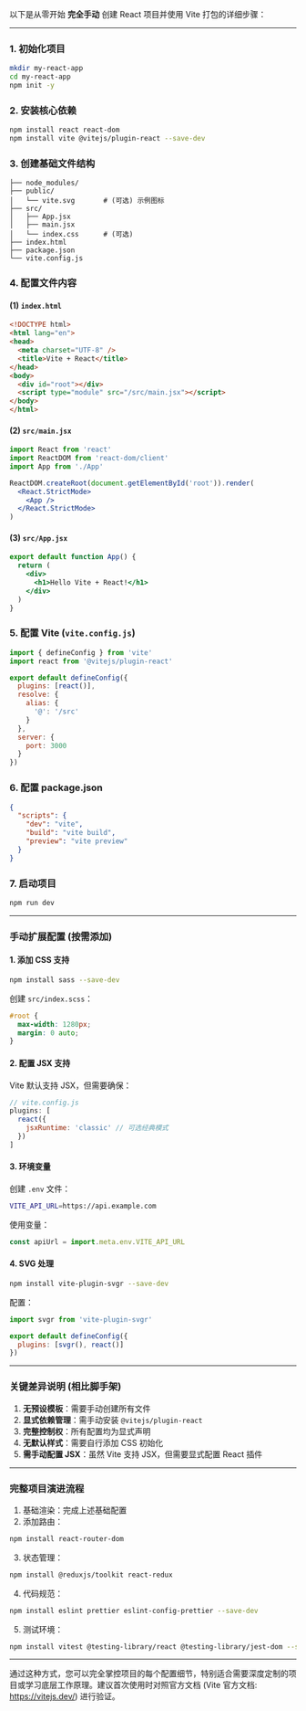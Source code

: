 以下是从零开始 **完全手动** 创建 React 项目并使用 Vite 打包的详细步骤：

---

### 1. 初始化项目
```bash
mkdir my-react-app
cd my-react-app
npm init -y
```

### 2. 安装核心依赖
```bash
npm install react react-dom
npm install vite @vitejs/plugin-react --save-dev
```

### 3. 创建基础文件结构
```
├── node_modules/
├── public/
│   └── vite.svg       # (可选) 示例图标
├── src/
│   ├── App.jsx
│   ├── main.jsx
│   └── index.css      # (可选)
├── index.html
├── package.json
└── vite.config.js
```

### 4. 配置文件内容

#### (1) `index.html`
```html
<!DOCTYPE html>
<html lang="en">
<head>
  <meta charset="UTF-8" />
  <title>Vite + React</title>
</head>
<body>
  <div id="root"></div>
  <script type="module" src="/src/main.jsx"></script>
</body>
</html>
```

#### (2) `src/main.jsx`
```jsx
import React from 'react'
import ReactDOM from 'react-dom/client'
import App from './App'

ReactDOM.createRoot(document.getElementById('root')).render(
  <React.StrictMode>
    <App />
  </React.StrictMode>
)
```

#### (3) `src/App.jsx`
```jsx
export default function App() {
  return (
    <div>
      <h1>Hello Vite + React!</h1>
    </div>
  )
}
```

### 5. 配置 Vite (`vite.config.js`)
```javascript
import { defineConfig } from 'vite'
import react from '@vitejs/plugin-react'

export default defineConfig({
  plugins: [react()],
  resolve: {
    alias: {
      '@': '/src'
    }
  },
  server: {
    port: 3000
  }
})
```

### 6. 配置 package.json
```json
{
  "scripts": {
    "dev": "vite",
    "build": "vite build",
    "preview": "vite preview"
  }
}
```

### 7. 启动项目
```bash
npm run dev
```

---

### 手动扩展配置 (按需添加)

#### 1. 添加 CSS 支持
```bash
npm install sass --save-dev
```
创建 `src/index.scss`：
```scss
#root {
  max-width: 1280px;
  margin: 0 auto;
}
```

#### 2. 配置 JSX 支持
Vite 默认支持 JSX，但需要确保：
```javascript
// vite.config.js
plugins: [
  react({
    jsxRuntime: 'classic' // 可选经典模式
  })
]
```

#### 3. 环境变量
创建 `.env` 文件：
```bash
VITE_API_URL=https://api.example.com
```
使用变量：
```jsx
const apiUrl = import.meta.env.VITE_API_URL
```

#### 4. SVG 处理
```bash
npm install vite-plugin-svgr --save-dev
```
配置：
```javascript
import svgr from 'vite-plugin-svgr'

export default defineConfig({
  plugins: [svgr(), react()]
})
```

---

### 关键差异说明 (相比脚手架)
1. **无预设模板**：需要手动创建所有文件
2. **显式依赖管理**：需手动安装 `@vitejs/plugin-react`
3. **完整控制权**：所有配置均为显式声明
4. **无默认样式**：需要自行添加 CSS 初始化
5. **需手动配置 JSX**：虽然 Vite 支持 JSX，但需要显式配置 React 插件

---

### 完整项目演进流程
1. 基础渲染：完成上述基础配置
2. 添加路由：
```bash
npm install react-router-dom
```
3. 状态管理：
```bash
npm install @reduxjs/toolkit react-redux
```
4. 代码规范：
```bash
npm install eslint prettier eslint-config-prettier --save-dev
```
5. 测试环境：
```bash
npm install vitest @testing-library/react @testing-library/jest-dom --save-dev
```

---

通过这种方式，您可以完全掌控项目的每个配置细节，特别适合需要深度定制的项目或学习底层工作原理。建议首次使用时对照官方文档 (Vite 官方文档: https://vitejs.dev/) 进行验证。